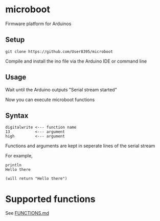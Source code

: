 # microboot
Firmware platform for Arduinos

## Setup
```
git clone https://github.com/User8395/microboot
```
Compile and install the ino file via the Arduino IDE or command line

## Usage
Wait until the Arduino outputs "Serial stream started"

Now you can execute microboot functions

## Syntax
```
digitalwrite <--- function name
13           <--- argument
high         <--- argument
```
Functions and arguments are kept in seperate lines of the serial stream

For example,

```
println
Hello there

(will return "Hello there")
```

# Supported functions
See [FUNCTIONS.md](FUNCTIONS.md)